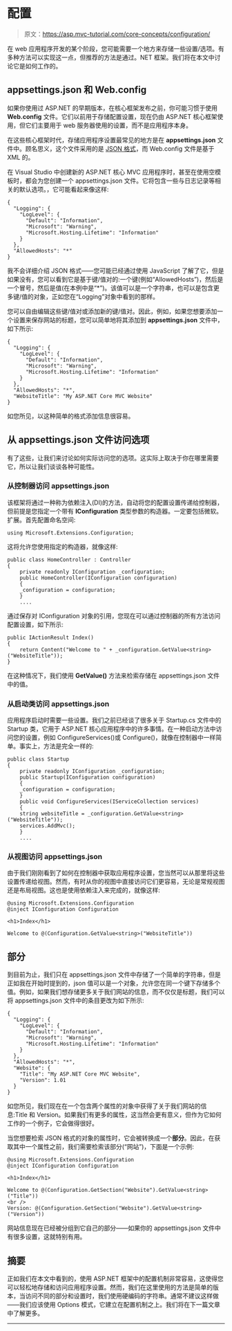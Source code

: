 # 配置

> 原文：<https://asp.mvc-tutorial.com/core-concepts/configuration/>

在 web 应用程序开发的某个阶段，您可能需要一个地方来存储一些设置/选项。有多种方法可以实现这一点，但推荐的方法是通过。NET 框架。我们将在本文中讨论它是如何工作的。

## appsettings.json 和 Web.config

如果你使用过 ASP.NET 的早期版本，在核心框架发布之前，你可能习惯于使用 **Web.config** 文件。它们以前用于存储配置设置，现在仍由 ASP.NET 核心框架使用，但它们主要用于 web 服务器使用的设置，而不是应用程序本身。

在这些核心框架时代，存储应用程序设置最常见的地方是在 **appsettings.json** 文件中。顾名思义，这个文件采用的是 [JSON 格式](https://en.wikipedia.org/wiki/JSON)，而 Web.config 文件是基于 XML 的。

在 Visual Studio 中创建新的 ASP.NET 核心 MVC 应用程序时，甚至在使用空模板时，都会为您创建一个 appsettings.json 文件。它将包含一些与日志记录等相关的默认选项。，它可能看起来像这样:

```
{
  "Logging": {
    "LogLevel": {
      "Default": "Information",
      "Microsoft": "Warning",
      "Microsoft.Hosting.Lifetime": "Information"
    }
  },
  "AllowedHosts": "*"
}
```

<input type="hidden" name="IL_IN_ARTICLE">

我不会详细介绍 JSON 格式——您可能已经通过使用 JavaScript 了解了它，但是如果没有，您可以看到它是基于键/值对的:一个键(例如“AllowedHosts”)，然后是一个冒号，然后是值(在本例中是“*”)。该值可以是一个字符串，也可以是包含更多键/值的对象，正如您在“Logging”对象中看到的那样。

您可以自由编辑这些键/值对或添加新的键/值对。因此，例如，如果您想要添加一个设置来保存网站的标题，您可以简单地将其添加到 **appsettings.json** 文件中，如下所示:

```
{
  "Logging": {
    "LogLevel": {
      "Default": "Information",
      "Microsoft": "Warning",
      "Microsoft.Hosting.Lifetime": "Information"
    }
  },
  "AllowedHosts": "*",
  "WebsiteTitle": "My ASP.NET Core MVC Website"
}
```

如您所见，以这种简单的格式添加信息很容易。

## 从 appsettings.json 文件访问选项

有了这些，让我们来讨论如何实际访问您的选项。这实际上取决于你在哪里需要它，所以让我们谈谈各种可能性。

### 从控制器访问 appsettings.json

该框架将通过一种称为依赖注入(DI)的方法，自动将您的配置设置传递给控制器，但前提是您指定一个带有 **IConfiguration** 类型参数的构造器。一定要包括微软。扩展。首先配置命名空间:

```
using Microsoft.Extensions.Configuration;
```

这将允许您使用指定的构造器，就像这样:

```
public class HomeController : Controller  
{  
    private readonly IConfiguration _configuration;  
    public HomeController(IConfiguration configuration)  
    {  
    _configuration = configuration;  
    }
    ....
```

通过保存对 IConfiguration 对象的引用，您现在可以通过控制器的所有方法访问配置设置，如下所示:

```
public IActionResult Index()
{
    return Content("Welcome to " + _configuration.GetValue<string>("WebsiteTitle"));
}
```

在这种情况下，我们使用 **GetValue()** 方法来检索存储在 appsettings.json 文件中的值。

### 从启动类访问 appsettings.json

应用程序启动时需要一些设置。我们之前已经谈了很多关于 Startup.cs 文件中的 Startup 类，它用于 ASP.NET 核心应用程序中的许多事情。在一种启动方法中访问您的设置，例如 ConfigureServices()或 Configure()，就像在控制器中一样简单。事实上，方法是完全一样的:

```
public class Startup  
{  
    private readonly IConfiguration _configuration;  
    public Startup(IConfiguration configuration)  
    {  
    _configuration = configuration;  
    }  
    public void ConfigureServices(IServiceCollection services)  
    {  
    string websiteTitle = _configuration.GetValue<string>("WebsiteTitle"));  
    services.AddMvc();          
    }
    ....
```

### 从视图访问 appsettings.json

由于我们刚刚看到了如何在控制器中获取应用程序设置，您当然可以从那里将这些设置传递给视图。然而，有时从你的视图中直接访问它们更容易，无论是常规视图还是布局视图。这也是使用依赖注入来完成的，就像这样:

```
@using Microsoft.Extensions.Configuration
@inject IConfiguration Configuration

<h1>Index</h1>

Welcome to @(Configuration.GetValue<string>("WebsiteTitle"))
```

## 部分

到目前为止，我们只在 appsettings.json 文件中存储了一个简单的字符串，但是正如我在开始时提到的，json 值可以是一个对象，允许您在同一个键下存储多个值。例如，如果我们想存储更多关于我们网站的信息，而不仅仅是标题，我们可以将 appsettings.json 文件中的条目更改为如下所示:

```
{
  "Logging": {
    "LogLevel": {
      "Default": "Information",
      "Microsoft": "Warning",
      "Microsoft.Hosting.Lifetime": "Information"
    }
  },
  "AllowedHosts": "*",
  "Website": {
    "Title": "My ASP.NET Core MVC Website",
    "Version": 1.01
  }
}
```

如您所见，我们现在在一个包含两个属性的对象中获得了关于我们网站的信息:Title 和 Version。如果我们有更多的属性，这当然会更有意义，但作为它如何工作的一个例子，它会做得很好。

当您想要检索 JSON 格式的对象的属性时，它会被转换成一个**部分**。因此，在获取其中一个属性之前，我们需要检索该部分(“网站”)，下面是一个示例:

```
@using Microsoft.Extensions.Configuration
@inject IConfiguration Configuration

<h1>Index</h1>

Welcome to @(Configuration.GetSection("Website").GetValue<string>("Title"))
<br />
Version: @(Configuration.GetSection("Website").GetValue<string>("Version"))
```

网站信息现在已经被分组到它自己的部分——如果你的 appsettings.json 文件中有很多设置，这就特别有用。

## 摘要

正如我们在本文中看到的，使用 ASP.NET 框架中的配置机制非常容易，这使得您可以轻松地存储和访问应用程序设置。然而，我们在这里使用的方法是简单的版本，当访问不同的部分和设置时，我们使用硬编码的字符串。通常不建议这样做——我们应该使用 Options 模式，它建立在配置机制之上。我们将在下一篇文章中了解更多。

* * *
